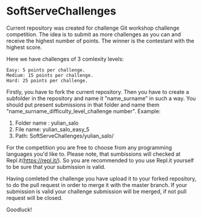 # SoftServeChallenges

Current repository was created for challenge Git workshop challenge competition. The idea is to submit as more challenges as you can and receive the highest number of points. The winner is the contestant with the highest score.

Here we have challenges of 3 comlexity levels:

    Easy: 5 points per challenge.
    Medium: 15 points per challenge.
    Hard: 25 points per challenge.

Firstly, you have to fork the current repository. Then you have to create a subfolder in the repository and name it "name_surname" in such a way. You should put present submissions in that folder and name them "name_surname_difficulty_level_challenge number".
Example: 
1) Folder name : yulian_salo
2) File name: yulian_salo_easy_5
3) Path: SoftServeChallenges/yulian_salo/


For the competition you are free to choose from any programming languages you'd like to. Please note, that sumbissions will checked at Repl.it(https://repl.it/). So you are recommended to you use Repl.it yourself to be sure that your submission is valid.

Having comleted the challenge you have upload it to your forked repository, to do the pull request in order to merge it with the master branch. If your submission is valid your challenge submission will be merged, if not pull request will be closed.

Goodluck!
